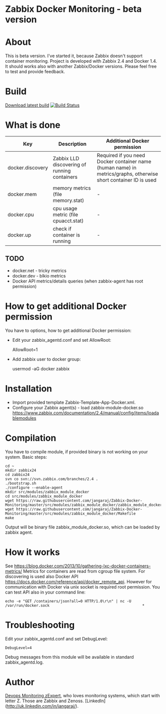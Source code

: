 Zabbix Docker Monitoring - beta version
========================================

About
=====

This is beta version. I've started it, because Zabbix doesn't support container monitoring.
Project is developed with Zabbix 2.4 and Docker 1.4. It should works also with another Zabbix/Docker versions.
Please feel free to test and provide feedback.

Build
=====

[Download latest build](https://drone.io/github.com/jangaraj/Zabbix-Docker-Monitoring/files/zabbix24/src/modules/zabbix_module_docker/zabbix_module_docker.so)
[![Build Status](https://drone.io/github.com/jangaraj/Zabbix-Docker-Monitoring/status.png)](https://drone.io/github.com/jangaraj/Zabbix-Docker-Monitoring/latest)

What is done
============

| Key  | Description | Additional Docker permission |
| ---- | ----------- | --------------- |
| docker.discovery  | Zabbix LLD discovering of running containers | Required if you need Docker container name (human name) in metrics/graphs, otherwise short container ID is used |
| docker.mem | memory metrics (file memory.stat) | - |
| docker.cpu | cpu usage metric (file cpuacct.stat) | - |
| docker.up | check if container is running | - |
 
TODO
----
* docker.net - tricky metrics
* docker.dev - blkio metrics
* Docker API metrics/details queries (when zabbix-agent has root permission)

How to get additional Docker permission
=======================================

You have to options, how to get additional Docker permission:

- Edit your zabbix_agentd.conf and set AllowRoot:

    AllowRoot=1

- Add zabbix user to docker group:

    usermod -aG docker zabbix      
    
Installation
============

* Import provided template Zabbix-Template-App-Docker.xml. 
* Configure your Zabbix agent(s) - load zabbix-module-docker.so
https://www.zabbix.com/documentation/2.4/manual/config/items/loadablemodules


Compilation
===========

You have to compile module, if provided binary is not working on your system.
Basic steps:

    cd ~
    mkdir zabbix24
    cd zabbix24
    svn co svn://svn.zabbix.com/branches/2.4 .
    ./bootstrap.sh
    ./configure --enable-agent
    mkdir src/modules/zabbix_module_docker
    cd src/modules/zabbix_module_docker
    wget https://raw.githubusercontent.com/jangaraj/Zabbix-Docker-Monitoring/master/src/modules/zabbix_module_docker/zabbix_module_docker.c
    wget https://raw.githubusercontent.com/jangaraj/Zabbix-Docker-Monitoring/master/src/modules/zabbix_module_docker/Makefile
    make
    
Output will be binary file zabbix_module_docker.so, which can be loaded by zabbix agent.

How it works
============

See https://blog.docker.com/2013/10/gathering-lxc-docker-containers-metrics/
Metrics for containers are read from cgroup file system. For discovering is used 
also Docker API https://docs.docker.com/reference/api/docker_remote_api. However
for communication with Docker via unix socket is required root permission. You 
can test API also in your command line:

    echo -e "GET /containers/json?all=0 HTTP/1.0\r\n" | nc -U /var/run/docker.sock                                          *
    
Troubleshooting
===============

Edit your zabbix_agentd.conf and set DebugLevel:

    DebugLevel=4
    
Debug messages from this module will be available in standard zabbix_agentd.log.      

Author
======
 
[Devops Monitoring zExpert](http://www.jangaraj.com), who loves monitoring systems, which start with letter Z. Those are Zabbix and Zenoss. [LinkedIn] (http://uk.linkedin.com/in/jangaraj/).
